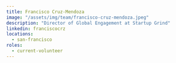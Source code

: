 ```yaml
---
title: Francisco Cruz-Mendoza
image: "/assets/img/team/francisco-cruz-mendoza.jpeg"
description: "Director of Global Engagement at Startup Grind"
linkedin: franciscocrz
locations:
  - san-francisco
roles:
  - current-volunteer
---
```

